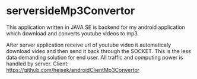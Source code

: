 # serversideMp3Convertor
This application written in JAVA SE is backend for my android application which download and converts youtube videos to mp3.

After server application receive url of youtube video it automaticaly download video and then send it back through the SOCKET.
This is the less data demanding solution for end user. All traffic and computing power is handled by server.
Client: https://github.com/hejsek/androidClientMp3Convertor
